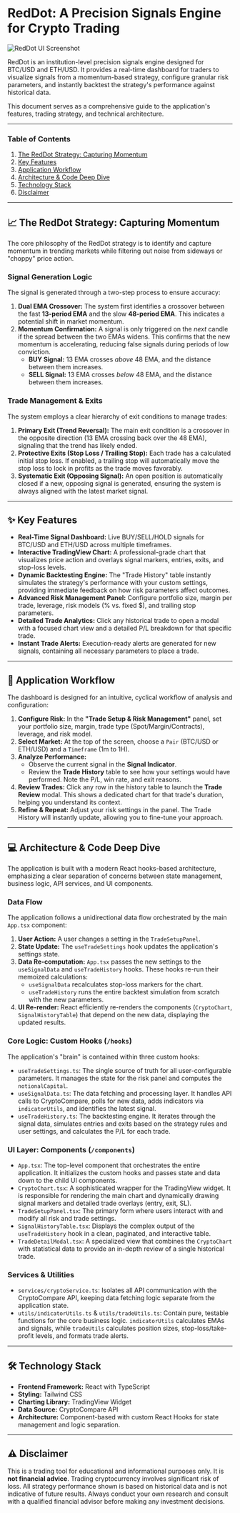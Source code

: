 # RedDot: A Precision Signals Engine for Crypto Trading

![RedDot UI Screenshot](https://i.imgur.com/8Q9bJzW.png)

RedDot is an institution-level precision signals engine designed for BTC/USD and ETH/USD. It provides a real-time dashboard for traders to visualize signals from a momentum-based strategy, configure granular risk parameters, and instantly backtest the strategy's performance against historical data.

This document serves as a comprehensive guide to the application's features, trading strategy, and technical architecture.

---

### Table of Contents
1.  [The RedDot Strategy: Capturing Momentum](#-the-reddot-strategy-capturing-momentum)
2.  [Key Features](#-key-features)
3.  [Application Workflow](#-application-workflow)
4.  [Architecture & Code Deep Dive](#-architecture--code-deep-dive)
5.  [Technology Stack](#-technology-stack)
6.  [Disclaimer](#️-disclaimer)

---

## 📈 The RedDot Strategy: Capturing Momentum

The core philosophy of the RedDot strategy is to identify and capture momentum in trending markets while filtering out noise from sideways or "choppy" price action.

### Signal Generation Logic

The signal is generated through a two-step process to ensure accuracy:

1.  **Dual EMA Crossover:** The system first identifies a crossover between the fast **13-period EMA** and the slow **48-period EMA**. This indicates a potential shift in market momentum.
2.  **Momentum Confirmation:** A signal is only triggered on the *next* candle if the spread between the two EMAs widens. This confirms that the new momentum is accelerating, reducing false signals during periods of low conviction.
    -   **BUY Signal:** 13 EMA crosses *above* 48 EMA, and the distance between them increases.
    -   **SELL Signal:** 13 EMA crosses *below* 48 EMA, and the distance between them increases.

### Trade Management & Exits

The system employs a clear hierarchy of exit conditions to manage trades:

1.  **Primary Exit (Trend Reversal):** The main exit condition is a crossover in the opposite direction (13 EMA crossing back over the 48 EMA), signaling that the trend has likely ended.
2.  **Protective Exits (Stop Loss / Trailing Stop):** Each trade has a calculated initial stop loss. If enabled, a trailing stop will automatically move the stop loss to lock in profits as the trade moves favorably.
3.  **Systematic Exit (Opposing Signal):** An open position is automatically closed if a new, opposing signal is generated, ensuring the system is always aligned with the latest market signal.

---

## ✨ Key Features

-   **Real-Time Signal Dashboard:** Live BUY/SELL/HOLD signals for BTC/USD and ETH/USD across multiple timeframes.
-   **Interactive TradingView Chart:** A professional-grade chart that visualizes price action and overlays signal markers, entries, exits, and stop-loss levels.
-   **Dynamic Backtesting Engine:** The "Trade History" table instantly simulates the strategy's performance with your custom settings, providing immediate feedback on how risk parameters affect outcomes.
-   **Advanced Risk Management Panel:** Configure portfolio size, margin per trade, leverage, risk models (% vs. fixed $), and trailing stop parameters.
-   **Detailed Trade Analytics:** Click any historical trade to open a modal with a focused chart view and a detailed P/L breakdown for that specific trade.
-   **Instant Trade Alerts:** Execution-ready alerts are generated for new signals, containing all necessary parameters to place a trade.

---

## 🚀 Application Workflow

The dashboard is designed for an intuitive, cyclical workflow of analysis and configuration:

1.  **Configure Risk:** In the **"Trade Setup & Risk Management"** panel, set your portfolio size, margin, trade type (Spot/Margin/Contracts), leverage, and risk model.
2.  **Select Market:** At the top of the screen, choose a `Pair` (BTC/USD or ETH/USD) and a `Timeframe` (1m to 1H).
3.  **Analyze Performance:**
    -   Observe the current signal in the **Signal Indicator**.
    -   Review the **Trade History** table to see how your settings would have performed. Note the P/L, win rate, and exit reasons.
4.  **Review Trades:** Click any row in the history table to launch the **Trade Review** modal. This shows a dedicated chart for that trade's duration, helping you understand its context.
5.  **Refine & Repeat:** Adjust your risk settings in the panel. The Trade History will instantly update, allowing you to fine-tune your approach.

---

## 💻 Architecture & Code Deep Dive

The application is built with a modern React hooks-based architecture, emphasizing a clear separation of concerns between state management, business logic, API services, and UI components.

### Data Flow

The application follows a unidirectional data flow orchestrated by the main `App.tsx` component:

1.  **User Action:** A user changes a setting in the `TradeSetupPanel`.
2.  **State Update:** The `useTradeSettings` hook updates the application's settings state.
3.  **Data Re-computation:** `App.tsx` passes the new settings to the `useSignalData` and `useTradeHistory` hooks. These hooks re-run their memoized calculations:
    -   `useSignalData` recalculates stop-loss markers for the chart.
    -   `useTradeHistory` runs the entire backtest simulation from scratch with the new parameters.
4.  **UI Re-render:** React efficiently re-renders the components (`CryptoChart`, `SignalHistoryTable`) that depend on the new data, displaying the updated results.

### Core Logic: Custom Hooks (`/hooks`)

The application's "brain" is contained within three custom hooks:

-   `useTradeSettings.ts`: The single source of truth for all user-configurable parameters. It manages the state for the risk panel and computes the `notionalCapital`.
-   `useSignalData.ts`: The data fetching and processing layer. It handles API calls to CryptoCompare, polls for new data, adds indicators via `indicatorUtils`, and identifies the latest signal.
-   `useTradeHistory.ts`: The backtesting engine. It iterates through the signal data, simulates entries and exits based on the strategy rules and user settings, and calculates the P/L for each trade.

### UI Layer: Components (`/components`)

-   `App.tsx`: The top-level component that orchestrates the entire application. It initializes the custom hooks and passes state and data down to the child UI components.
-   `CryptoChart.tsx`: A sophisticated wrapper for the TradingView widget. It is responsible for rendering the main chart and dynamically drawing signal markers and detailed trade overlays (entry, exit, SL).
-   `TradeSetupPanel.tsx`: The primary form where users interact with and modify all risk and trade settings.
-   `SignalHistoryTable.tsx`: Displays the complex output of the `useTradeHistory` hook in a clean, paginated, and interactive table.
-   `TradeDetailModal.tsx`: A specialized view that combines the `CryptoChart` with statistical data to provide an in-depth review of a single historical trade.

### Services & Utilities

-   `services/cryptoService.ts`: Isolates all API communication with the CryptoCompare API, keeping data fetching logic separate from the application state.
-   `utils/indicatorUtils.ts` & `utils/tradeUtils.ts`: Contain pure, testable functions for the core business logic. `indicatorUtils` calculates EMAs and signals, while `tradeUtils` calculates position sizes, stop-loss/take-profit levels, and formats trade alerts.

---

## 🛠️ Technology Stack

-   **Frontend Framework:** React with TypeScript
-   **Styling:** Tailwind CSS
-   **Charting Library:** TradingView Widget
-   **Data Source:** CryptoCompare API
-   **Architecture:** Component-based with custom React Hooks for state management and logic separation.

---

## ⚠️ Disclaimer

This is a trading tool for educational and informational purposes only. It is **not financial advice**. Trading cryptocurrency involves significant risk of loss. All strategy performance shown is based on historical data and is not indicative of future results. Always conduct your own research and consult with a qualified financial advisor before making any investment decisions.
